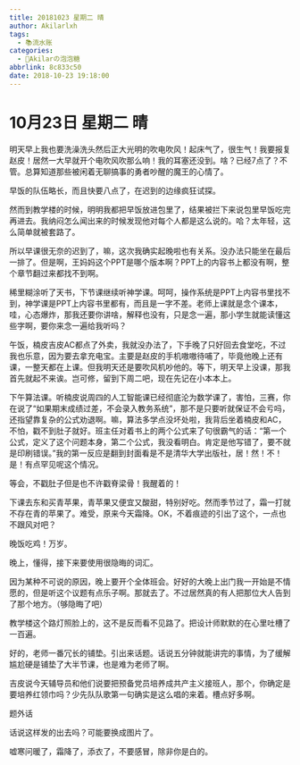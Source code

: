 ```yaml
---
title: 20181023 星期二 晴
author: Akilarlxh
tags:
  - 📚流水账
categories:
  - 🍬Akilarの泡泡糖
abbrlink: 8c833c50
date: 2018-10-23 19:18:00
---
```

# 10月23日 星期二 晴

明天早上我也要洗澡洗头然后正大光明的吹电吹风！起床气了，很生气！我要报复赵皮！居然一大早就开个电吹风吹那么响！我的耳塞还没到。啥？已经7点了？不管。总算知道那些被闲着无聊搞事的勇者吵醒的魔王的心情了。

早饭的队伍略长，而且快要八点了，在迟到的边缘疯狂试探。

然而到教学楼的时候，明明我都把早饭放进包里了，结果被拦下来说包里早饭吃完再进去。我纳闷怎么闻出来的时候发现他对每个人都是这么说的。哈？太年轻，这么简单就被套路了。

所以早课很无奈的迟到了，嘛，这次我确实起晚啦也有关系。没办法只能坐在最后一排了。但是啊，王妈妈这个PPT是哪个版本啊？PPT上的内容书上都没有啊，整个章节翻过来都找不到啊。

稀里糊涂听了天书，下节课继续听神学课。呵呵，操作系统是PPT上内容书里找不到，神学课是PPT上内容书里都有，而且是一字不差。老师上课就是念个课本，哇，心态爆炸，那我还要你讲啥，解释也没有，只是念一遍，那小学生就能读懂这些字啊，要你来念一遍给我听吗？

午饭，楠皮吉皮AC都点了外卖，我就没办法了，下手晚了只好回去食堂吃，不过我也乐意，因为要去拿充电宝。主要是赵皮的手机嗷嗷待哺了，毕竟他晚上还有课，一整天都在上课。但我明天还是要吹风机吵他的。等下，明天早上没课，那我首先就起不来诶。岂可修，留到下周二吧，现在先记在小本本上。

下午算法课。听楠皮说周四的人工智能课已经彻底沦为数学课了，害怕，三赛，你在说了“如果期末成绩过差，不会录入教务系统”，那不是只要听就保证不会亏吗，还指望靠复杂的公式劝退啊。嘛，算法多学点没坏处啦，我背后坐着楠皮和AC，不怕，戳不到肚子就好。班主任对着书上的两个公式来了句很霸气的话：“第一个公式，定义了这个问题本身，第二个公式，我没看明白。肯定是他写错了，要不就是印刷错误。”我的第一反应是翻到封面看是不是清华大学出版社，居！然！不！是！有点罕见呢这个情况。

等会，不戳肚子但是也不许戳脊梁骨！我醒着的！

下课去东和买青苹果，青苹果又便宜又酸甜，特别好吃。然而季节过了，霜一打就不存在青的苹果了。难受，原来今天霜降。OK，不着痕迹的引出了这个，一点也不跟风对吧？

晚饭吃鸡！万岁。

晚上，懂得，接下来要使用很隐晦的词汇。

因为某种不可说的原因，晚上要开个全体班会。好好的大晚上出门我一开始是不情愿的，但是听这个议题有点乐子啊。那就去了。不过居然真的有人把那位大人告到了那个地方。（够隐晦了吧）

教学楼这个路灯照脸上的，这不是反而看不见路了。把设计师默默的在心里吐槽了一百遍。

好的，老师一番冗长的铺垫。引出来话题。话说五分钟就能讲完的事情，为了缓解尴尬硬是铺垫了大半节课，也是难为老师了啊。

吉皮说今天辅导员和他们说要把预备党员培养成共产主义接班人，那个，你确定是要培养红领巾吗？少先队队歌第一句确实是这么唱的来着。槽点好多啊。

题外话

话说这样发的出去吗？可能要换成图片了。

嘘寒问暖了，霜降了，添衣了，不要感冒，除非你是白的。

